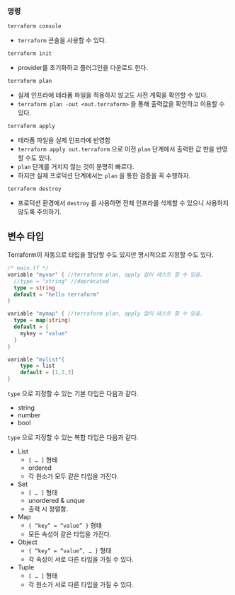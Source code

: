### 명령

`terraform console`
- `terraform` 콘솔을 사용할 수 있다.

`terraform init`
- provider를 초기화하고 플러그인을 다운로드 한다.

`terraform plan`
- 실제 인프라에 테라폼 파일을 적용하지 않고도 사전 계획을 확인할 수 있다.
- `terraform plan -out <out.terraform>` 을 통해 출력값을 확인하고 이용할 수 있다.

`terraform apply`
- 테라폼 파일을 실제 인프라에 반영함
- `terraform apply out.terraform` 으로 이전 `plan` 단계에서 출력한 값 만을 반영할 수도 있다.
- `plan` 단계를 거치지 않는 것이 분명히 빠르다.
- 하지만 실제 프로덕션 단계에서는 `plan` 을 통한 검증을 꼭 수행하자.

`terraform destroy`
- 프로덕션 환경에서 `destroy` 를 사용하면 전체 인프라를 삭제할 수 있으니 사용하지 않도록 주의하기.

## 변수 타입

Terraform이 자동으로 타입을 할당할 수도 있지만 명시적으로 지정할 수도 있다.

```go
/* main.tf */
variable "myvar" { //terraform plan, apply 없이 테스트 할 수 있음.
  //type = "string" //deprecated
  type = string
  default = "hello terraform"
}

variable "mymap" { //terraform plan, apply 없이 테스트 할 수 있음.
  type = map(string)
  default = {
    mykey = "value"
  }
}

variable "mylist"{
    type = list
    default = [1,2,3]
}
```

`type` 으로 지정할 수 있는 기본 타입은 다음과 같다.

- string
- number
- bool

`type` 으로 지정할 수 있는 복합 타입은 다음과 같다.

- List
    - `[ … ]` 형태
    - ordered
    - 각 원소가 모두 같은 타입을 가진다.
- Set
    - `[ … ]` 형태
    - unordered & unque
    - 출력 시 정렬함.
- Map
    - `{ “key” = “value” }` 형태
    - 모든 속성이 같은 타입을 가진다.
- Object
    - `{ “key” = “value”, … }` 형태
    - 각 속성이 서로 다른 타입을 가질 수 있다.
- Tuple
    - `[ … ]` 형태
    - 각 원소가 서로 다른 타입을 가질 수 있다.